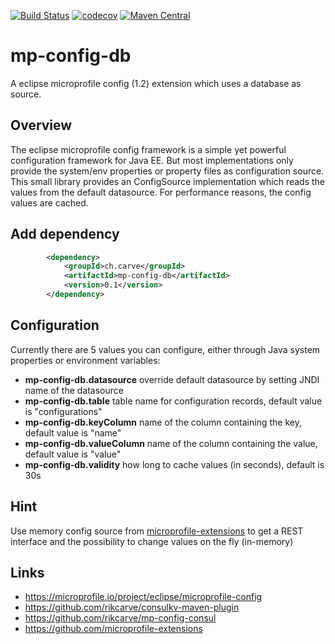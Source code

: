 [![Build Status](https://travis-ci.org/rikcarve/mp-config-db.svg?branch=master)](https://travis-ci.org/rikcarve/mp-config-db)
[![codecov](https://codecov.io/gh/rikcarve/mp-config-db/branch/master/graph/badge.svg)](https://codecov.io/gh/rikcarve/mp-config-db)
[![Maven Central](https://maven-badges.herokuapp.com/maven-central/ch.carve/mp-config-db/badge.svg?style=flat-square)](https://maven-badges.herokuapp.com/maven-central/ch.carve/mp-config-db/)

# mp-config-db
A eclipse microprofile config (1.2) extension which uses a database as source.

## Overview
The eclipse microprofile config framework is a simple yet powerful configuration framework for Java EE. But most implementations only provide the system/env properties or property files as configuration source. This small library provides an ConfigSource implementation which reads the values from the default datasource. For performance reasons, the config values are cached.

## Add dependency
```xml
        <dependency>
            <groupId>ch.carve</groupId>
            <artifactId>mp-config-db</artifactId>
            <version>0.1</version>
        </dependency>
```

## Configuration
Currently there are 5 values you can configure, either through Java system properties or environment variables:
* **mp-config-db.datasource** override default datasource by setting JNDI name of the datasource
* **mp-config-db.table** table name for configuration records, default value is "configurations"
* **mp-config-db.keyColumn** name of the column containing the key, default value is "name"
* **mp-config-db.valueColumn** name of the column containing the value, default value is "value"
* **mp-config-db.validity** how long to cache values (in seconds), default is 30s

## Hint
Use memory config source from [microprofile-extensions](https://github.com/microprofile-extensions/config-ext/tree/master/configsource-memory) to get a REST interface and the possibility to change values on the fly (in-memory)

## Links
* https://microprofile.io/project/eclipse/microprofile-config
* https://github.com/rikcarve/consulkv-maven-plugin
* https://github.com/rikcarve/mp-config-consul
* https://github.com/microprofile-extensions

